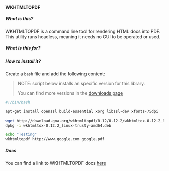 #### WKHTMLTOPDF

##### What is this?

WKHTMLTOPDF is a command line tool for rendering HTML docs into PDF. This utility runs headless, meaning it needs no GUI to be operated or used.

##### What is this for?

##### How to install it?

Create a `bash` file and add the following content:

> NOTE: script below installs an specific version for this library.
>
> You can find more versions in the [downloads page](http://wkhtmltopdf.org/downloads.html)

```bash
#!/bin/bash

apt-get install openssl build-essential xorg libssl-dev xfonts-75dpi

wget http://download.gna.org/wkhtmltopdf/0.12/0.12.2/wkhtmltox-0.12.2_linux-trusty-amd64.deb
dpkg -i wkhtmltox-0.12.2_linux-trusty-amd64.deb

echo "Testing"
wkhtmltopdf http://www.google.com google.pdf
```

##### Docs

You can find a link to WKHTMLTOPDF docs [here](http://wkhtmltopdf.org/docs.html)
